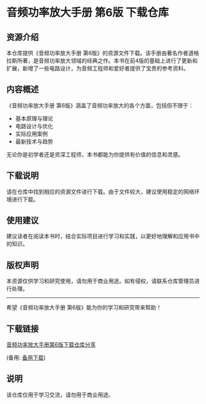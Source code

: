 # 音频功率放大手册 第6版 下载仓库

## 资源介绍

本仓库提供《音频功率放大手册 第6版》的资源文件下载。该手册由著名作者道格拉斯所著，是音频功率放大领域的经典之作。本书在前4版的基础上进行了更新和扩展，新增了一些电路设计，为音频工程师和爱好者提供了宝贵的参考资料。

## 内容概述

《音频功率放大手册 第6版》涵盖了音频功率放大的各个方面，包括但不限于：

- 基本原理与理论
- 电路设计与优化
- 实际应用案例
- 最新技术与趋势

无论你是初学者还是资深工程师，本书都能为你提供有价值的信息和灵感。

## 下载说明

请在仓库中找到相应的资源文件进行下载。由于文件较大，建议使用稳定的网络环境进行下载。

## 使用建议

建议读者在阅读本书时，结合实际项目进行学习和实践，以更好地理解和应用书中的知识。

## 版权声明

本资源仅供学习和研究使用，请勿用于商业用途。如有侵权，请联系仓库管理员进行处理。

---

希望《音频功率放大手册 第6版》能为你的学习和研究带来帮助！

## 下载链接
[音频功率放大手册第6版下载仓库分享]() 

(备用: [备用下载](https://pan.baidu.com/s/14RapcW3mzVan1hNrwawxog?pwd=1234))

## 说明

该仓库仅用于学习交流，请勿用于商业用途。
